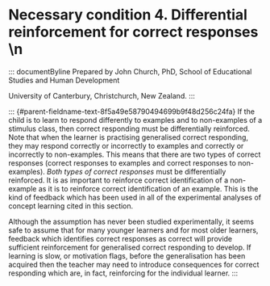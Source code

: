# Necessary condition 4. Differential reinforcement for correct responses \n

::: documentByline
Prepared by John Church, PhD, School of Educational Studies and Human
Development

University of Canterbury, Christchurch, New Zealand.
:::

::: {#parent-fieldname-text-8f5a49e58790494699b9f48d256c24fa}
If the child is to learn to respond differently to examples and to
non-examples of a stimulus class, then correct responding must be
differentially reinforced. Note that when the learner is practising
generalised correct responding, they may respond correctly or
incorrectly to examples and correctly or incorrectly to non-examples.
This means that there are two types of correct responses (correct
responses to examples and correct responses to non-examples). *Both
types of correct responses* must be differentially reinforced. It is as
important to reinforce correct identification of a non-example as it is
to reinforce correct identification of an example. This is the kind of
feedback which has been used in all of the experimental analyses of
concept learning cited in this section.

Although the assumption has never been studied experimentally, it seems
safe to assume that for many younger learners and for most older
learners, feedback which identifies correct responses as correct will
provide sufficient reinforcement for generalised correct responding to
develop. If learning is slow, or motivation flags, before the
generalisation has been acquired then the teacher may need to introduce
consequences for correct responding which are, in fact, reinforcing for
the individual learner.
:::
